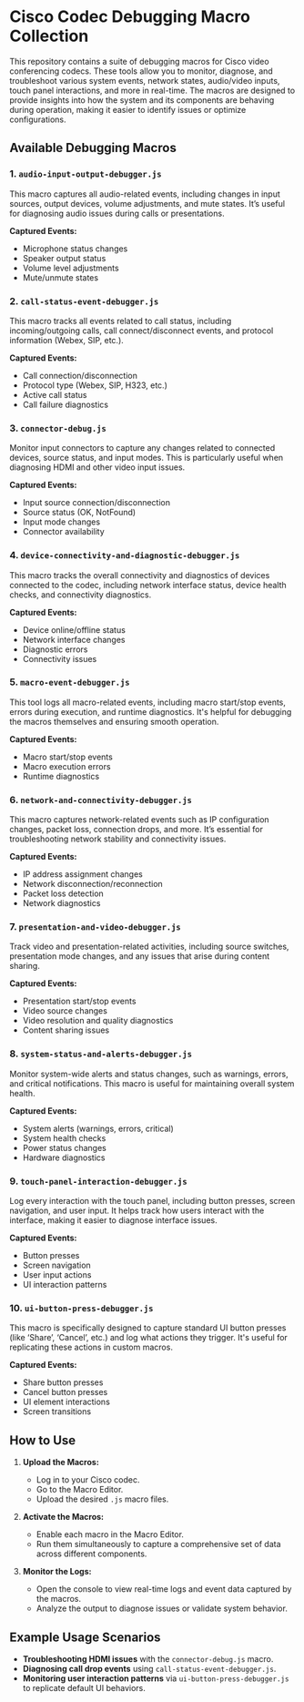 # Cisco Codec Debugging Macro Collection

This repository contains a suite of debugging macros for Cisco video conferencing codecs. These tools allow you to monitor, diagnose, and troubleshoot various system events, network states, audio/video inputs, touch panel interactions, and more in real-time. The macros are designed to provide insights into how the system and its components are behaving during operation, making it easier to identify issues or optimize configurations.

## Available Debugging Macros

### 1. `audio-input-output-debugger.js`
This macro captures all audio-related events, including changes in input sources, output devices, volume adjustments, and mute states. It’s useful for diagnosing audio issues during calls or presentations.

**Captured Events:**
- Microphone status changes
- Speaker output status
- Volume level adjustments
- Mute/unmute states

### 2. `call-status-event-debugger.js`
This macro tracks all events related to call status, including incoming/outgoing calls, call connect/disconnect events, and protocol information (Webex, SIP, etc.).

**Captured Events:**
- Call connection/disconnection
- Protocol type (Webex, SIP, H323, etc.)
- Active call status
- Call failure diagnostics

### 3. `connector-debug.js`
Monitor input connectors to capture any changes related to connected devices, source status, and input modes. This is particularly useful when diagnosing HDMI and other video input issues.

**Captured Events:**
- Input source connection/disconnection
- Source status (OK, NotFound)
- Input mode changes
- Connector availability

### 4. `device-connectivity-and-diagnostic-debugger.js`
This macro tracks the overall connectivity and diagnostics of devices connected to the codec, including network interface status, device health checks, and connectivity diagnostics.

**Captured Events:**
- Device online/offline status
- Network interface changes
- Diagnostic errors
- Connectivity issues

### 5. `macro-event-debugger.js`
This tool logs all macro-related events, including macro start/stop events, errors during execution, and runtime diagnostics. It's helpful for debugging the macros themselves and ensuring smooth operation.

**Captured Events:**
- Macro start/stop events
- Macro execution errors
- Runtime diagnostics

### 6. `network-and-connectivity-debugger.js`
This macro captures network-related events such as IP configuration changes, packet loss, connection drops, and more. It’s essential for troubleshooting network stability and connectivity issues.

**Captured Events:**
- IP address assignment changes
- Network disconnection/reconnection
- Packet loss detection
- Network diagnostics

### 7. `presentation-and-video-debugger.js`
Track video and presentation-related activities, including source switches, presentation mode changes, and any issues that arise during content sharing.

**Captured Events:**
- Presentation start/stop events
- Video source changes
- Video resolution and quality diagnostics
- Content sharing issues

### 8. `system-status-and-alerts-debugger.js`
Monitor system-wide alerts and status changes, such as warnings, errors, and critical notifications. This macro is useful for maintaining overall system health.

**Captured Events:**
- System alerts (warnings, errors, critical)
- System health checks
- Power status changes
- Hardware diagnostics

### 9. `touch-panel-interaction-debugger.js`
Log every interaction with the touch panel, including button presses, screen navigation, and user input. It helps track how users interact with the interface, making it easier to diagnose interface issues.

**Captured Events:**
- Button presses
- Screen navigation
- User input actions
- UI interaction patterns

### 10. `ui-button-press-debugger.js`
This macro is specifically designed to capture standard UI button presses (like ‘Share’, ‘Cancel’, etc.) and log what actions they trigger. It's useful for replicating these actions in custom macros.

**Captured Events:**
- Share button presses
- Cancel button presses
- UI element interactions
- Screen transitions

## How to Use

1. **Upload the Macros:**
   - Log in to your Cisco codec.
   - Go to the Macro Editor.
   - Upload the desired `.js` macro files.

2. **Activate the Macros:**
   - Enable each macro in the Macro Editor.
   - Run them simultaneously to capture a comprehensive set of data across different components.

3. **Monitor the Logs:**
   - Open the console to view real-time logs and event data captured by the macros.
   - Analyze the output to diagnose issues or validate system behavior.

## Example Usage Scenarios

- **Troubleshooting HDMI issues** with the `connector-debug.js` macro.
- **Diagnosing call drop events** using `call-status-event-debugger.js`.
- **Monitoring user interaction patterns** via `ui-button-press-debugger.js` to replicate default UI behaviors.
